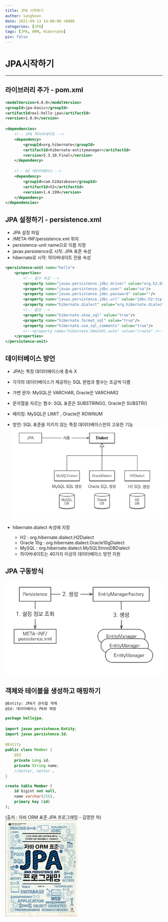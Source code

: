 ```yaml
---
title: JPA 시작하기
author: sunghoon
date: 2021-09-13 14:00:00 +0900
categories: [JPA]
tags: [JPA, ORM, Hibernate]
pin: false
--- 
```


# JPA시작하기
---

## 라이브러리 추가 - pom.xml 

```xml  
<modelVersion>4.0.0</modelVersion>  
<groupId>jpa-basic</groupId>  
<artifactId>ex1-hello-jpa</artifactId>  
<version>1.0.0</version>  

<dependencies>  
	<!-- JPA 하이버네이트 -->  
	<dependency>  
		<groupId>org.hibernate</groupId>  
		<artifactId>hibernate-entitymanager</artifactId>  
		<version>5.3.10.Final</version>  
	</dependency>  

	<!-- H2 데이터베이스 -->
	<dependency>
		<groupId>com.h2database</groupId>
		<artifactId>h2</artifactId>
		<version>1.4.199</version>
	</dependency>
</dependencies>

```
  
## JPA 설정하기 - persistence.xml  
- JPA 설정 파일  
- /META-INF/persistence.xml 위치  
- persistence-unit name으로 이름 지정  
- javax.persistence로 시작: JPA 표준 속성  
- hibernate로 시작: 하이버네이트 전용 속성    
  
```xml  
<persistence-unit name="hello">
	<properties>
		<!-- 필수 속성 -->
		<property name="javax.persistence.jdbc.driver" value="org.h2.Driver"/>
		<property name="javax.persistence.jdbc.user" value="sa"/>
		<property name="javax.persistence.jdbc.password" value=""/>
		<property name="javax.persistence.jdbc.url" value="jdbc:h2:tcp://localhost/~/test"/>
		<property name="hibernate.dialect" value="org.hibernate.dialect.H2Dialect"/>
		<!-- 옵션 -->
		<property name="hibernate.show_sql" value="true"/>
		<property name="hibernate.format_sql" value="true"/>
		<property name="hibernate.use_sql_comments" value="true"/>
		<!--<property name="hibernate.hbm2ddl.auto" value="create" />-->
	</properties>
</persistence-unit>
```  
  
## 데이터베이스 방언  
- JPA는 특정 데이터베이스에 종속 X  
- 각각의 데이터베이스가 제공하는 SQL 문법과 함수는 조금씩 다름  
- 가변 문자: MySQL은 VARCHAR, Oracle은 VARCHAR2  
- 문자열을 자르는 함수: SQL 표준은 SUBSTRING(), Oracle은 SUBSTR()  
- 페이징: MySQL은 LIMIT , Oracle은 ROWNUM  
- 방언: SQL 표준을 지키지 않는 특정 데이터베이스만의 고유한 기능  
![사진1](/assets/img/JPA_2/JPA_2_1.jpg)  
  
- hibernate.dialect 속성에 지정  
	- H2 : org.hibernate.dialect.H2Dialect  
	- Oracle 10g : org.hibernate.dialect.Oracle10gDialect  
	- MySQL : org.hibernate.dialect.MySQL5InnoDBDialect  
	- 하이버네이트는 40가지 이상의 데이터베이스 방언 지원    
  
## JPA 구동방식  
![사진2](/assets/img/JPA_2/JPA_2_2.jpg)  
 
## 객체와 테이블을 생성하고 매핑하기  
```
@Entity: JPA가 관리할 객체    
@Id: 데이터베이스 PK와 매핑  
```  

```java  
package hellojpa;  

import javax.persistence.Entity;  
import javax.persistence.Id;  

@Entity
public class Member {  
	@Id  
	private Long id;  
	private String name;  
	//Getter, Setter …  
}  
```  

```sql
create table Member (  
	id bigint not null,  
	name varchar(255),  
	primary key (id)  
);  
```  
  

(출처 : 자바 ORM 표준 JPA 프로그래밍 - 김영한 저)  
![출처책표지](/assets/img/JPA_book.jpg)